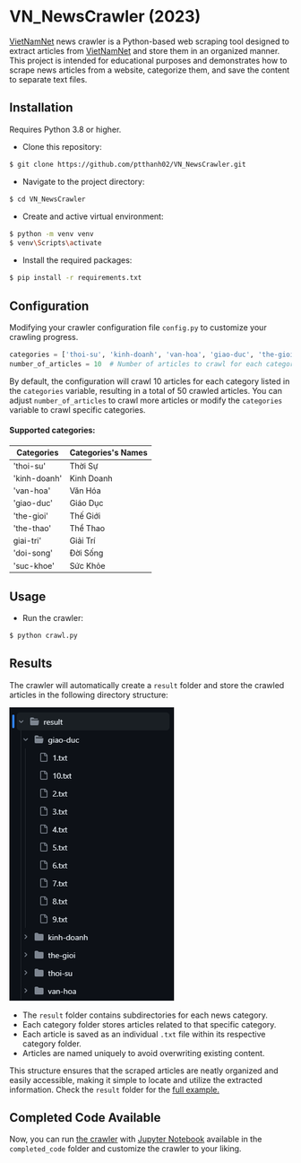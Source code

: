 ﻿# VN_NewsCrawler (2023)

[VietNamNet](https://vietnamnet.vn/) news crawler is a Python-based web scraping tool designed to extract articles from [VietNamNet](https://vietnamnet.vn/) and store them in an organized manner. This project is intended for educational purposes and demonstrates how to scrape news articles from a website, categorize them, and save the content to separate text files.

## Installation

Requires Python 3.8 or higher.

- Clone this repository: 
```bash
$ git clone https://github.com/ptthanh02/VN_NewsCrawler.git
```
- Navigate to the project directory:
```bash
$ cd VN_NewsCrawler
```
- Create and active virtual environment:
```bash
$ python -m venv venv
$ venv\Scripts\activate 
```
- Install the required packages:
```bash
$ pip install -r requirements.txt
```

## Configuration
Modifying your crawler configuration file `config.py` to customize your crawling progress.

```python
categories = ['thoi-su', 'kinh-doanh', 'van-hoa', 'giao-duc', 'the-gioi'] 
number_of_articles = 10  # Number of articles to crawl for each category
```
By default, the configuration will crawl 10 articles for each category listed in the `categories` variable, resulting in a total of 50 crawled articles. You can adjust `number_of_articles` to crawl more articles or modify the `categories` variable to crawl specific categories.

#### Supported categories:
| **Categories**  | **Categories's Names**        |
| ----------- | ----------- |
| 'thoi-su'   | Thời Sự     |
| 'kinh-doanh'| Kinh Doanh  |
| 'van-hoa'   | Văn Hóa     |
| 'giao-duc'  | Giáo Dục    |
| 'the-gioi'  | Thế Giới    |
| 'the-thao'  | Thể Thao    |
| giai-tri'   | Giải Trí    |
| 'doi-song'  | Đời Sống    |
| 'suc-khoe'  | Sức Khỏe    |

## Usage
- Run the crawler:
```bash
$ python crawl.py
```
## Results

The crawler will automatically create a `result` folder and store the crawled articles in the following directory structure:

![Result](result/result.png)

- The `result` folder contains subdirectories for each news category.
- Each category folder stores articles related to that specific category.
- Each article is saved as an individual `.txt` file within its respective category folder.
- Articles are named uniquely to avoid overwriting existing content.

This structure ensures that the scraped articles are neatly organized and easily accessible, making it simple to locate and utilize the extracted information. Check the `result` folder for the [full example.](https://github.com/ptthanh02/VN_NewsCrawler/blob/main/result/50baibao.txt)

## Completed Code Available

Now, you can run [the crawler](https://github.com/ptthanh02/VN_NewsCrawler/blob/main/completed_code/crawler_full.ipynb) with [Jupyter Notebook](https://jupyter.org/) available in the `completed_code` folder and customize the crawler to your liking.
